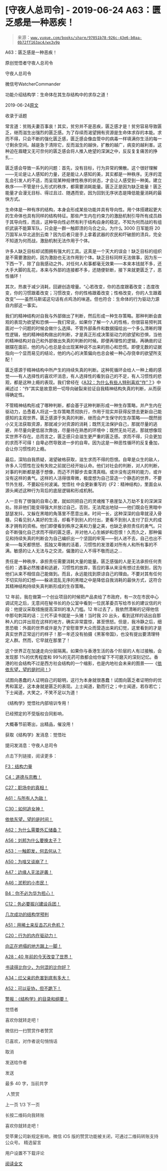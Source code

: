 # [守夜人总司令] - 2019-06-24 A63：匮乏感是一种恶疾！

> 来源：[`www.yuque.com/books/share/97051b78-926c-43e6-b0aa-0b72ff163ac4/wx3v9p`](https://www.yuque.com/books/share/97051b78-926c-43e6-b0aa-0b72ff163ac4/wx3v9p)



A63：匮乏感是一种恶疾！ 

原创觉悟者守夜人总司令 

守夜人总司令 

微信号WatcherCommander 

功能介绍结构学：生命体在其生存结构中的求存之道！ 

2019-06-24[原文](https://mp.weixin.qq.com/s?__biz=MzAxNDk1NjI2Mw==&mid=2247484613&idx=1&sn=67f0957ae7ffa817652c3cb9f14a13b9&chksm=9b8a274dacfdae5b9fb0ddc58544dec9a94900fe1baab61b6b4d00236965579c32b8fd7e1e63&scene=27#wechat_redirect&cpage=360) 

收录于话题 

常言道：贫贱夫妻百事哀！其实，贫穷并不是恶疾，匮乏感才是！贫穷容易导致匮乏，继而滋生出强烈的匮乏感。为了存续而渴望拥有资源是生命体求存的本能。求而不得，只会不断的强化匮乏感，匮乏感会像血管中的病毒一样填满你生活的每一寸剩余空间。越是急于清除它，反而滋生的越快，扩散的越广，病变的越利害。这种迫在眉睫又无可奈何的匮乏感会将人推入绝望的深渊之中，反反复复痛苦的挣扎… 

匮乏感会导致一系列的问题：首先，没有目标，行为异常的懒散。这个很好理解——无论是让人感知的力量，还是能让人感知的美，其实都是一种秩序。无序的混乱会引发人的不适，而呈现某种规律性秩序的状态，才会让人感受到一种美。建立秩序——不管是什么形式的秩序，都需要消耗能量。匮乏正是因为缺乏能量！匮乏能量才会漫无目标、得过且过、随遇而安。因为回到无序状态是降低能量消耗的最快方式。 

生命体是一种有序的结构，本身会形成某些功能并具有导向性。用个体搭建起更大的生命体也具有同样的结构特征。那些产生内在约束力的激励机制引导所有成员趋于其导向性，而且，这种导向性必然有利于结构自身的稳定。不知为何而战的有组织武装不能算军队，只会是一群一触即溃的乌合之众。为什么 3000 日军能将 20 万国军从华北追到云南？因为后者只是手上拿着武器的农民和吓破胆的溃兵，完全不知道为何而战，激励机制无法作用于个体。 

许多人缺乏目标却试图拥有强大的工具。这真是一个天大的误会！缺乏目标的组织是不需要激励的，因为激励也无法作用到个体。缺乏目标同样无法做事，因为东一下西一下，除了自我感动之外，对任何人和事都毫无效果——本来本钱就不多，还大手大脚的乱花，本来与外部的连接都不多，还随便斩断，接下来就更匮乏了，恶性循环！ 

其次，热衷于减少消耗，回避创造增量。“心若改变，你的态度跟着改变；态度改变，你的习惯跟着改变；习惯改变，你的性格跟着改变；性格改变，你的人生跟着改变”——虽然马斯诺这句话有点鸡汤的味道。但也符合：生命体的行为驱动力源自内部这一事实。 

我们的精神结构对自我与外部做出了判断，然后形成一种生存策略。那种判断会直观的表现为欲望和恐惧——我们常说，如果你了解一个人的性格，你很容易预判其面对一个问题的时候会做什么选择。不管外部条件和数据描绘出一个多么清晰的理性逻辑，他的精神结构做出的判断，才是真正形成决策驱动力的欲望和恐惧，当他的精神结构对自己和外部做出失真的判断的时候。即便再理性的逻辑，再确凿的证据摆在面前，他的内心也总是会出现某种说不出来的担心和恐慌。即便无数的证据指向一个显而易见的结论，他的内心的决策偏向也总会被一种心存侥幸的欲望所支配！ 

匮乏感源于精神结构中所产生的持续失真的判断。这种死循环会给人一种上瘾的感觉——有人选择性的喜欢坏消息，有人选择性的看到自己的不足，有人习惯性的悲观，都是这种上瘾的表现。我们曾经在《[A32：为什么有些人特别喜欢“作”？](http://mp.weixin.qq.com/s?__biz=MzAxNDk1NjI2Mw==&mid=2247484403&idx=1&sn=a291e8322913517a91725b82912a804f&chksm=9b8a207bacfda96d339c5a416fe350e324cfb86c0f0d90c25418967230097892bb8be32eb5ff&scene=21#wechat_redirect)》中阐述过：“作”其实是故意把一切导向破裂来验证自我精神结构失真的判断，从而获得确定性。 

不管精神结构形成了哪种判断，都会基于这种判断形成一种生存策略，并产生内在驱动力，怂恿着人将这一生存策略贯彻执行，作用于现实并获得反馈去更新自己能感知的主观世界。匮乏感源于失真的判断，继而会产生保守的生存策略——既然弱小又无法获取资源，那就减少对资源的消耗；既然无法保护自己，那就尽量的逃避，并尽量向更低层次靠拢，尽量待在熟悉的环境中；既然无处可逃，那就想像现实世界不存在。总而言之，匮乏感只会滋生更严重的匮乏感。求而不得，只会更加的求而不可得！自卑必然导致进一步的自卑。因为这是一种恶性循环的反复叠加，会让你习惯性的上瘾。 

最后，深陷自我质疑，渴望破格获取，滋生求而不得的怨恨。自卑是众生的敌人，许多人习惯性在没有失败之前就已经开始认命。他们对社会的判断，对人的判断，对事的判断都是基于想像，而迈不开脚步去查清真相。或许没有这样的能力，或许没有这样的勇气。这样的人活得很卑微，极度想为自己营造一个静态的世界，不要节外生枝，不要起任何波澜。觉悟社 中会更新重写的《F2：精神结构》，里面会从源头阐述这种行为背后的底层逻辑和形成机制。 

人一旦有了很强的自卑心里，就如同把自己的灵魂推下悬崖坠入万劫不复的深渊深处。除非他们能变得强大并放过自己，否则，无法爬出地狱——他们既会在黑暗中瑟瑟发抖，又躲在黑暗的角落里不愿意出来。时间一长，这种深深的自卑就浸入骨髓，只看见别人美好的生活，却看不到别人的付出，更看不到别人支付了巨大的成本才拥有的资格。他们即便看到秩序之美和力量之美，也缺乏承担责任的勇气。只会不断强化自己求而不得的匮乏感，并对他人心生嫉妒和怨恨！久而久之，那种偏见和持续失真的判断会为自己编织出一个坚固的牢笼——别人进不去，自己也出不来——每天都愤怒、孤独又卑微的活着，习惯性的发泄着对所有人和所有事的不满。敏感的让人无法与之交流，偏激的让人不得不敬而远之… 

责任是一种秩序，承担责任需要消耗大量的能量。匮乏感强的人是无法承担任何责任的：遇事必然推诿和逃避，习惯性的放弃，答应的事从来没有想过去做到，因为他们从来不相信自己能做到。而且，永远能找到原谅自己的理由。不要对其有任何不切实际的幻想——躲进混乱无序的黑暗之中是降低自我消耗的最快方式，这符合其精神结构持续失真判断形成的生存策略。 

12 年前，我在做第一个创业项目的时候把产品卖给了市政府，有一次在市民中心调试完之后，无意间在秘书长的办公室中看到一位民革委员写给市长的建议信的片段：他提议采取措施提高深圳的准入门槛。12 年过去了，我依然清晰的记得他信中那句刺耳的话：三代不读书就是一头猪！当时我 20 出头，看到这样的话出自那种人的口并出现在这样的地方，确实非常震惊，甚至愤怒。但是，我冷静之后，细思恐极：外面的世界或许是为了安慰普罗大众而营造出来的幻觉，这里看到的才是真实世界正常运行的样子！那一年还没有拍摄《黑客帝国》，也没有提出要清理特定人群。然而，它早就在那里了！ 

这个世界正在加速走向分层隔离。如果你与香港生活的各个阶层的人有过接触，会发现那 1%的优秀程度和 99%的无药可救都会给你留下不可磨灭的深刻记忆。香港的社会结构不过是西方社会结构的一个缩影，也是内地社会未来的图景——《[依依东望，望的是时间！](http://mp.weixin.qq.com/s?__biz=MzAxNDk1NjI2Mw==&mid=2247483947&idx=1&sn=1dcdd529b9dad09a00b6e3e2b14c8245&chksm=9b8a21a3acfda8b5fe1dae1c8979dec0be990a569bc03372af815b4e0f08913e938d57aa6b25&scene=21#wechat_redirect)》 

试图向愚蠢的人证明自己的聪明，这行为本身就很愚蠢！试图向匮乏者证明你的优秀和富足，这本身就是匮乏的表现。上士闻道，勤而行之；中士闻道，若存若亡；下士闻道，大笑之，不笑不足以为道！ 

《结构学》觉悟社内部培训专用！ 

已经预定的不受版权合同影响， 

大概春节前寄出，出精品，催没用！ 

获取《结构学》发消息：觉悟社 

提问发消息：守夜人总司令  

<ne-card data-card-name="image" data-card-type="inline" id="coZv8" data-event-boundary="card" style="color: rgb(51, 51, 51);">

点击下列链接，阅读更多： 

[F3：结构力量](http://mp.weixin.qq.com/s?__biz=MzAxNDk1NjI2Mw==&mid=2247484256&idx=1&sn=f10d9c530bfd6ea08b25d4bec657c13a&chksm=9b8a20e8acfda9fee057f2df26790f905c898132cac91d833d14e636edb00c20514d63189a88&scene=21#wechat_redirect) 

[C4：道德与宗教！](http://mp.weixin.qq.com/s?__biz=MzAxNDk1NjI2Mw==&mid=2247484608&idx=1&sn=49b58f2f27c117c1c42e6270e8d2d8c2&chksm=9b8a2748acfdae5ea3d03e3a9843d183498241c03b0d57b01b9c315e23757604fd0e1bfdb96f&scene=21#wechat_redirect) 

[C27：职场中的真相！](http://mp.weixin.qq.com/s?__biz=MzAxNDk1NjI2Mw==&mid=2247484554&idx=1&sn=fec6641c1838970ea6d16cfe1a68f9e1&chksm=9b8a2702acfdae14e71017ee02594f3b47abc738b773bc3dbd5e80968dccae0e90f17977a339&scene=21#wechat_redirect) 

[A61：与所有人为敌！](http://mp.weixin.qq.com/s?__biz=MzAxNDk1NjI2Mw==&mid=2247484601&idx=1&sn=c80e839436bd78047d0f5ea3c9e69890&chksm=9b8a2731acfdae27acc75952e866e0642eea99cb2acfeab4101e209ecc728fd94eb2adc7434c&scene=21#wechat_redirect) 

[C30：如何追女神！](http://mp.weixin.qq.com/s?__biz=MzAxNDk1NjI2Mw==&mid=2247484588&idx=1&sn=de5c95495cc04bcfe8644c3c2bc025c3&chksm=9b8a2724acfdae3286a142c2de506a7494e2d7aa50c990c0e159cedab07b5287040f286dfac6&scene=21#wechat_redirect) 

[依依东望，望的是时间！](http://mp.weixin.qq.com/s?__biz=MzAxNDk1NjI2Mw==&mid=2247483947&idx=1&sn=1dcdd529b9dad09a00b6e3e2b14c8245&chksm=9b8a21a3acfda8b5fe1dae1c8979dec0be990a569bc03372af815b4e0f08913e938d57aa6b25&scene=21#wechat_redirect) 

[A62：为什么需要外汇储备？](http://mp.weixin.qq.com/s?__biz=MzAxNDk1NjI2Mw==&mid=2247484604&idx=1&sn=2217abffb62dc6bd2fd19929e13f745c&chksm=9b8a2734acfdae22952edbb235321e2d155694f0b44635f4c6e612365cf0f7302d5683d89c6a&scene=21#wechat_redirect) 

[A56：刘邦为什么要换太子？](http://mp.weixin.qq.com/s?__biz=MzAxNDk1NjI2Mw==&mid=2247484574&idx=1&sn=5ed4d23f15b1523357c663394fe17eed&chksm=9b8a2716acfdae0067c043e7f714afa42a672e6d43d777dff978f561399710e4a4f977a43ede&scene=21#wechat_redirect) 

[A53：一触即发，何去何从？](http://mp.weixin.qq.com/s?__biz=MzAxNDk1NjI2Mw==&mid=2247484535&idx=1&sn=730dd962738c90e2a5de9558e0b6471a&chksm=9b8a27ffacfdaee9fcaf3cb350e1589a70eae4bde6172b6bd3a08b7f61fbd7645890b76b88c7&scene=21#wechat_redirect) 

[A50：为啥又谈崩了！](http://mp.weixin.qq.com/s?__biz=MzAxNDk1NjI2Mw==&mid=2247484515&idx=1&sn=d5912e7e1901f7fae49d39a99d8e3b6a&chksm=9b8a27ebacfdaefde82ea607527b72552b9bca352e99f6f0875ba5b7beeddd16879b85802bde&scene=21#wechat_redirect) 

[A47：边缘人无法逆袭！](http://mp.weixin.qq.com/s?__biz=MzAxNDk1NjI2Mw==&mid=2247484476&idx=1&sn=42cd8e7b62b1c430768fe9583a9715b4&chksm=9b8a27b4acfdaea2f7ac778f91e72c9b69a725224a18c6d576f3de7caf0ff91a040bf5622645&scene=21#wechat_redirect) 

[A46：淤积的小市民！](http://mp.weixin.qq.com/s?__biz=MzAxNDk1NjI2Mw==&mid=2247484472&idx=1&sn=f5df702c026dbb04688151086cdf7493&chksm=9b8a27b0acfdaea6ed5b712d94b3725bf8e322b39101916f48f935c102c433e9c7239b596c9f&scene=21#wechat_redirect) 

[B4：你不必为华为担心！](http://mp.weixin.qq.com/s?__biz=MzIzMDYwOTM0Mg==&mid=2247483951&idx=1&sn=7850925e07db502ec2116efe0211318f&chksm=e8b19afedfc613e816bdef573343dbe2127c92d828c071510a8a8b9cb98384cdc7a6dbf8fbdd&scene=21#wechat_redirect) 

[C12：务必要振兴建设兵团！](http://mp.weixin.qq.com/s?__biz=MzAxNDk1NjI2Mw==&mid=2247484193&idx=1&sn=88c86597191d0c97a411f9ea6f7b7c5d&chksm=9b8a20a9acfda9bfae819e8e42531fe6d523dd244ef0fc0c0787ab812540108c181f7ec2ffa9&scene=21#wechat_redirect) 

[几次成功的结构学预判](http://mp.weixin.qq.com/s?__biz=MzAxNDk1NjI2Mw==&mid=2247484266&idx=1&sn=02ab915e029cbe24d91712f741b3f37c&chksm=9b8a20e2acfda9f4498a5c76204c101ab26e7311f2fb7d3043de108d4ff6e18d72a1c889a569&scene=21#wechat_redirect) 

[A51：用稀土来反击芯片危机？](http://mp.weixin.qq.com/s?__biz=MzAxNDk1NjI2Mw==&mid=2247484530&idx=1&sn=f3d31bf687e7d0e13584002d2027cb05&chksm=9b8a27faacfdaeec61444faf9fe3defeeb3913f22ea72fa0c0e9ba4113737aed3d1ccdf39b55&scene=21#wechat_redirect) 

[C20：行为的内在驱动力！](https://mp.weixin.qq.com/s?__biz=MzIzMDYwOTM0Mg==&mid=2247484003&idx=1&sn=a62ddbccc64f9f19890c0dff9605b6f7&scene=21#wechat_redirect) 

[向正在坍塌的地方踹上一脚！](http://mp.weixin.qq.com/s?__biz=MzAxNDk1NjI2Mw==&mid=2247483789&idx=1&sn=5e44b7b524c3dc4bb7705f49ed0a44a3&chksm=9b8a2205acfdab139e4b1d44ef6702b09c9fbf79505340205d13fbdaa33207a997f54bee0e97&scene=21#wechat_redirect) 

[A28：40 年前的今天改变了世界！](http://mp.weixin.qq.com/s?__biz=MzAxNDk1NjI2Mw==&mid=2247484305&idx=1&sn=34b19d12210bf9f765c6eb615b787ac6&chksm=9b8a2019acfda90fff45ea8c17ccb37c75e04c7420ad9b303a0fb0069110cee644e6f592d95f&scene=21#wechat_redirect) 

[书读得比你少，为何混的比你好？](http://mp.weixin.qq.com/s?__biz=MzAxNDk1NjI2Mw==&mid=2247484296&idx=1&sn=b0e0f11f50023aa8a20e8eeb51d39e10&chksm=9b8a2000acfda916885455b30687e2f18099abba31c78b2fabb95ca1b89ddc40f2415317d368&scene=21#wechat_redirect) 

[A34：烂父亲的危害到底有多大！](http://mp.weixin.qq.com/s?__biz=MzAxNDk1NjI2Mw==&mid=2247484348&idx=1&sn=944a6aac1e8035011b56508ea74fb48e&chksm=9b8a2034acfda922b803681a568bf7b75ce8342cf507080d2e636098b7ee9dfc1391836f7341&scene=21#wechat_redirect) 

[A52：可以妥协，但不跪下！](http://mp.weixin.qq.com/s?__biz=MzAxNDk1NjI2Mw==&mid=2247484538&idx=1&sn=e29eeb5f458c61a722b4c1454281ae98&chksm=9b8a27f2acfdaee4d42787a5b42ffbd4bc4766bddf4efa0b0c1c115579ca84d9269a35514597&scene=21#wechat_redirect) 

[警报：《结构学》的目录和纲要！](http://mp.weixin.qq.com/s?__biz=MzAxNDk1NjI2Mw==&mid=2247484593&idx=1&sn=5ec84d78201320511260f18a170dd539&chksm=9b8a2739acfdae2f3f64efc39512bdba6569eb8ebbe4da30839c1116ed7f9e2e6ffcad864cc2&scene=21#wechat_redirect) 

觉悟者 

喜欢你就转走吧！ 

微信扫一扫赞赏作者赞赏 

已喜欢，对作者说句悄悄话 

取消 

发送给作者 

发送 

最多 40 字，当前共字 

 人赞赏 

上一页 1/3 下一页 

长按二维码向我转账 

喜欢你就转走吧！ 

受苹果公司新规定影响，微信 iOS 版的赞赏功能被关闭，可通过二维码转账支持公众号。 <ne-h3 id="mrx57" data-lake-id="mrx57"><ne-heading-ext><ne-heading-anchor></ne-heading-anchor><ne-heading-fold></ne-heading-fold></ne-heading-ext><ne-heading-content>精选留言</ne-heading-content></ne-h3> 

用户设置不下载评论 

[阅读全文](https://t.zsxq.com/rRNZrfe)</ne-card>